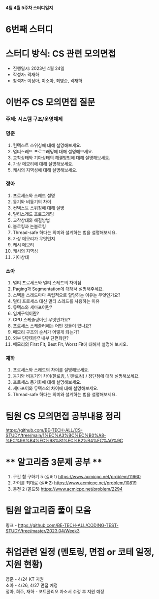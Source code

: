 **4팀 4월 5주차 스터디일지**

# 6번째 스터디
# **스터디 방식: CS 관련 모의면접**

- 진행일시: 2023년 4월 24일
- 작성자: 곽재하
- 참석자: 이정아, 이소아, 최영준, 곽재하


# **이번주 CS 모의면접 질문**

### 주제: 시스템 구조/운영체제

### 영준
1. 컨텍스트 스위칭에 대해 설명해보세요.
2. 멀티스레드 프로그래밍에 대해 설명해보세요.
3. 교착상태와 기아상태의 해결방법에 대해 설명해보세요.
4. 가상 메모리에 대해 설명해보세요.
5. 캐시의 지역성에 대해 설명해보세요.

### 정아
1. 프로세스와 스레드 설명
2. 동기와 비동기의 차이
  3. 컨텍스트 스위칭에 대해 설명
4. 멀티스레드 프로그래밍
5. 교착상태와 해결방법
6. 블로킹과 논블로킹
7. Thread-safe 하다는 의미와 설계하는 법을 설명해보세요.
8. 가상 메모리가 무엇인지
9. 캐시 메모리
10. 캐시의 지역성
11. 기아상태

 ### 소아
1. 멀티 프로세스와 멀티 스레드의 차이점
2. Paging과 Segmentation에 대해서 설명해주세요.
3. 스택을 스레드마다 독립적으로 할당하는 이유는 무엇인가요?
4. 멀티 프로세스 대신 멀티 스레드를 사용하는 이유
5. 뮤텍스와 세마포어란?
6. 임계구역이란?
7. CPU 스케줄링이란 무엇인가요?
8. 프로세스 스케줄러에는 어떤 것들이 있나요?
9. 메모리 구조의 순서가 어떻게 되는가?
10. 외부 단편화란? 내부 단편화란?
11. 메모리의 First Fit, Best Fit, Worst Fit에 대해서 설명해 보시오.

### 재하
1. 프로세스와 스레드의 차이를 설명해보세요.
2. 동기와 비동기의 차이(블로킹, 넌블로킹) / 장단점에 대해 설명해보세요.
3. 프로세스 동기화에 대해 설명해보세요.
4. 세마포어와 뮤텍스의 차이에 대해 설명해보세요.
5. Thread-safe 하다는 의미와 설계하는 법을 설명해보세요.

# **팀원 CS 모의면접 공부내용 정리**
https://github.com/BE-TECH-ALL/CS-STUDY/tree/main/1%EC%A3%BC%EC%B0%A8-%EC%9A%B4%EC%98%81%EC%B2%B4%EC%A0%9C

# ** 알고리즘 3문제 공부 ** 
1. 구간 합 구하기 5 (실버1) https://www.acmicpc.net/problem/11660
2. 차이를 최대로 (실버2) https://www.acmicpc.net/problem/10819
3. 동전 2 (골드5) https://www.acmicpc.net/problem/2294

# **팀원 알고리즘 풀이 모음**

링크 - https://github.com/BE-TECH-ALL/CODING-TEST-STUDY/tree/master/2023.04/Week3

# 취업관련 일정 (멘토링, 면접 or 코테 일정, 지원 현황)
영준 - 4/24 KT 지원 <br>
소아 - 4/26, 4/27 면접 예정 <br>
정아, 희주, 재하 - 포트폴리오 자소서 수정 후 지원 예정 <br>
